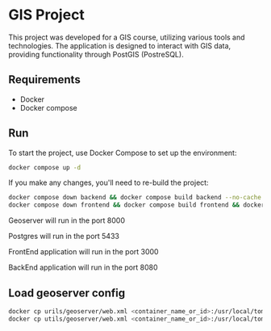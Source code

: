 # GIS Project

This project was developed for a GIS course, utilizing various tools and technologies. 
The application is designed to interact with GIS data, providing functionality through PostGIS (PostreSQL).

## Requirements

- Docker
- Docker compose

## Run

To start the project, use Docker Compose to set up the environment:
```bash
docker compose up -d
```
If you make any changes, you'll need to re-build the project:

```bash
docker compose down backend && docker compose build backend --no-cache && docker compose up backend -d 
docker compose down frontend && docker compose build frontend && docker compose up frontend -d
```

Geoserver will run in the port 8000

Postgres will run in the port 5433

FrontEnd application will run in the port 3000

BackEnd application will run in the port 8080

## Load geoserver config 

```bash
docker cp urils/geoserver/web.xml <container_name_or_id>:/usr/local/tomcat/webapps/geoserver/WEB-INF/web.xml
docker cp utils/geoserver/web.xml <container_name_or_id>:/usr/local/tomcat/conf/web.xml
```


